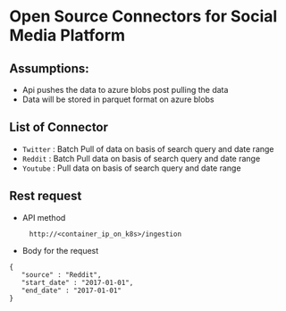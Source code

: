 # Open Source Connectors for Social Media Platform

## Assumptions:
* Api pushes the data to azure blobs post pulling the data
* Data will be stored in parquet format on azure blobs

## List of Connector

* `Twitter` : Batch Pull of data on basis of search query and date range
* `Reddit` : Batch Pull data on basis of search query and date range
* `Youtube` : Pull data on basis of search query and date range

## Rest request

* API method

````
     http://<container_ip_on_k8s>/ingestion
````
* Body for the request

````
{
   "source" : "Reddit",
   "start_date" : "2017-01-01",
   "end_date" : "2017-01-01"
}
   

````


        
    

